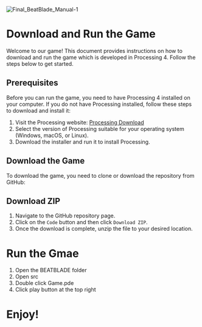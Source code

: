 ![Final_BeatBlade_Manual-1](https://github.com/natersalad/BeatBlade_NWEBPG/assets/4565342/bd750e75-ce1e-451f-9605-8b0c4e4662b0)

# Download and Run the Game

Welcome to our game! This document provides instructions on how to download and run the game which is developed in Processing 4. Follow the steps below to get started.

## Prerequisites

Before you can run the game, you need to have Processing 4 installed on your computer. If you do not have Processing installed, follow these steps to download and install it:

1. Visit the Processing website: [Processing Download](https://processing.org/download/)
2. Select the version of Processing suitable for your operating system (Windows, macOS, or Linux).
3. Download the installer and run it to install Processing.

## Download the Game

To download the game, you need to clone or download the repository from GitHub:

## Download ZIP

1. Navigate to the GitHub repository page.
2. Click on the `Code` button and then click `Download ZIP`.
3. Once the download is complete, unzip the file to your desired location.

# Run the Gmae
1. Open the BEATBLADE folder
2. Open src
3. Double click Game.pde
4. Click play button at the top right

# Enjoy!

